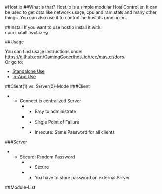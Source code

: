 #Host.io
##What is that?
Host.io is a simple modular Host Controller. It can be used to get data like network usage, cpu and ram stats and many other things. You can also use it to control the host its running on.

##Install
If you want to use hostio install it with:  
	npm install host.io -g

##Usage

You can find usage instructions under https://github.com/GamingCoder/host.io/tree/master/docs  
Or go to:
- [Standalone Use](https://github.com/GamingCoder/host.io/blob/master/docs/standalone.md)
- [In-App Use](https://github.com/GamingCoder/host.io/blob/master/docs/app.md)

##Client(1) vs. Server(0)-Mode
###Client
- + Connect to centralized Server
	- + Easy to administrate
	- - Single Point of Failure
	- - Insecure: Same Password for all clients

###Server
- + Secure: Random Password
	- + Secure
	- - You have to store password on external Server

##Module-List

